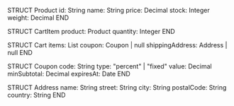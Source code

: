 STRUCT Product
    id: String
    name: String
    price: Decimal
    stock: Integer
    weight: Decimal
END

STRUCT CartItem
    product: Product
    quantity: Integer
END

STRUCT Cart
    items: List<CartItem>
    coupon: Coupon | null
    shippingAddress: Address | null
END

STRUCT Coupon
    code: String
    type: "percent" | "fixed"
    value: Decimal
    minSubtotal: Decimal
    expiresAt: Date
END

STRUCT Address
    name: String
    street: String
    city: String
    postalCode: String
    country: String
END
